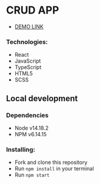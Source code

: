 <h1>CRUD APP</h1>
<ul>
  <li><a href="https://vladbrynzia.github.io/crud-tt/" taget="_blank">DEMO LINK</a></li>
</ul>
<h3>Technologies:</h3>
<ul>
  <li>
    React
  </li>
  <li>
    JavaScript
  </li>
  <li>
    TypeScript
  </li>
  <li>
    HTML5
  </li>
  <li>
    SCSS
  </li>
</ul>

<h2>Local development</h2>
<h3>Dependencies</h3>
<ul>
  <li>Node v14.18.2</li>
  <li>NPM v6.14.15</li>
</ul>

<h3>Installing:</h3>
<ul>
  <li>Fork and clone this repository</li>
  <li>Run <code>npm install</code> in your terminal</li>
  <li>Run <code>npm start</code></li>








